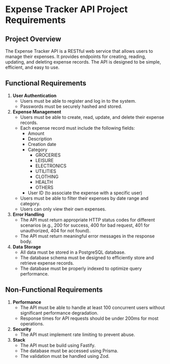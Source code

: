# Expense Tracker API Project Requirements

## Project Overview

The Expense Tracker API is a RESTful web service that allows users to manage their expenses. It provides endpoints for creating, reading, updating, and deleting expense records. The API is designed to be simple, efficient, and easy to use.

## Functional Requirements

1. **User Authentication**
   - Users must be able to register and log in to the system.
   - Passwords must be securely hashed and stored.
2. **Expense Management**
   - Users must be able to create, read, update, and delete their expense records.
   - Each expense record must include the following fields:
     - Amount
     - Description
     - Creation date
     - Category
       - GROCERIES
       - LEISURE
       - ELECTRONICS
       - UTILITIES
       - CLOTHING
       - HEALTH
       - OTHERS
     - User ID (to associate the expense with a specific user)
   - Users must be able to filter their expenses by date range and category.
   - Users can only view their own expenses.
3. **Error Handling**
   - The API must return appropriate HTTP status codes for different scenarios (e.g., 200 for success, 400 for bad request, 401 for unauthorized, 404 for not found).
   - The API must return meaningful error messages in the response body.
4. **Data Storage**
   - All data must be stored in a PostgreSQL database.
   - The database schema must be designed to efficiently store and retrieve expense records.
   - The database must be properly indexed to optimize query performance.

## Non-Functional Requirements

1. **Performance**
   - The API must be able to handle at least 100 concurrent users without significant performance degradation.
   - Response times for API requests should be under 200ms for most operations.
2. **Security**
   - The API must implement rate limiting to prevent abuse.
3. **Stack**
   - The API must be build using Fastify.
   - The database must be accessed using Prisma.
   - The validation must be handled using Zod.
